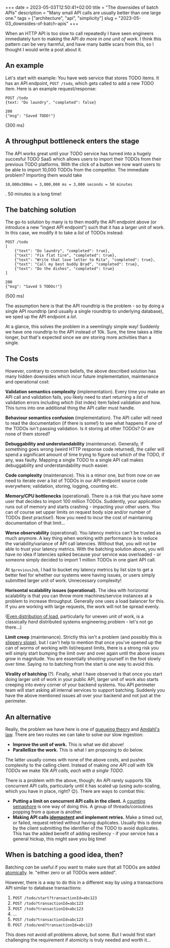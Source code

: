 +++ 
date = 2023-05-03T12:50:41+02:00
title = "The downsides of batch APIs"
description = "Many small API calls are usually better than one large one."
tags = ["architecture", "api", "simplicity"]
slug = "2023-05-03_downsides-of-batch-apis"
+++

When an HTTP API is too slow to call repeatedly I have seen engineers
immediately turn to making the API *do more in one unit of work*. I think this
pattern can be very harmful, and have many battle scars from this, so I thought
I would write a post about it.

## An example

Let's start with example: You have web service that stores TODO items. It has
an API endpoint, `POST /todo`, which gets called to add a new TODO item. Here
is an example request/response:

```
POST /todo
{text: "Do laundry", "completed": false}

200
{"msg": "Saved TODO!"}
```
(300 ms)

## A throughput bottleneck enters the stage

The API works great until your TODO service has turned into a hugely succesful
TODO SaaS which allows users to import their TODOs from their previous TODO
platforms. With the click of a button we now want users to be able to import
10,000 TODOs from the competitor. The immediate problem? Importing them would take

    10,000x300ms = 3,000,000 ms = 3,000 seconds = 50 minutes

. 50 minutes is a long time!

## The batching solution

The go-to solution by many is to then modify the API endpoint above (or
introduce a new "ingest API endpoint") such that it has a larger unit of work.
In this case, we modify it to take a *list* of TODOs instead:

```
POST /todo
[
    {"text": "Do laundry", "completed": true},
    {"text": "Fix flat tire", "completed": true},
    {"text": "Write that love letter to Rita", "completed": true},
    {"text": "Call my best buddy Brad", "completed": true},
    {"text": "Do the dishes", "completed": true}
]

200
{"msg": "Saved 5 TODOs!"}
```
(500 ms)

The assumption here is that the API roundtrip is the problem - so by doing a
single API roundtrip (and usually a single roundtrip to underlying database),
we sped up the API endpoint a _lot_.

At a glance, this solves the problem in a seemlingly simple way! Suddenly we
have one roundtrip to the API instead of 10k. Sure, the time takes a little
longer, but that's expected since we _are_ storing more activities than a
single.

## The Costs

However, contrary to common beliefs, the above described solution has many
hidden downsides which incur future implementation, maintenance and operational
cost:

**Validation semantics complexity** (implementation). Every time you make an
API call and validation fails, you likely need to start returning a _list_ of
validation errors including _which_ (list index) item failed validation and
how. This turns into one additional thing the API caller must handle.

**Behaviour semantics confusion** (implementation). The API caller will need to
read the documentation (if there is some!) to see what happens if _one_ of the
TODOs isn't passing validation. Is it storing all other TODOs? Or are none of
them stored?

**Debuggability and understandability** (maintenance). Generally, if something
goes wrong (weird HTTP response code returned), the caller will spend a
significant amount of time trying to figure out _which_ of the TODO, if any,
was faulty. Mapping a single TODO to a single API call makes debuggability and
understandability much easier.

**Code complexity** (maintenance). This is a minor one, but from now on we need
to iterate over a list of TODOs in our API endpoint source code everywhere;
validation, storing, logging, counting etc.

**Memory/CPU bottlenecks** (operational). There is a risk that you have some
user that decides to import 100 million TODOs. Suddently, your application runs
out of memory and starts crashing - impacting your other users. You can of
course set upper limits on request body size and/or number of TODOs (best
practise!). Now you need to incur the cost of maintaining documentation of that
limit...

**Worse observability** (operational). You latency metrics can't be trusted as
much anymore. A key thing when working with performance is to reduce the
variability/variance of API call latencies. Without that, you will not be able
to trust your latency metrics. With the batching solution above, you will have
no idea if latencies spiked because your service was overloaded - or someone
simply decided to import 1 million TODOs in one giant API call.

At `$previousJob`, I had to bucket my latency metrics by list size to get a
better feel for whether our systems were having issues, or users simply
submitted larger unit of work. Unnecessary complexity!

**Horisontal scalability issues (operational).** The idea with horizontal
scalability is that you can throw more machines/service instances at a problem
to increase throughput. Generally one uses a load balancer for this. If you are
working with large requests, the work will not be spread evenly.

([Even distribution of load][lb-strategies], particularly for uneven unit of
work, is a classically _hard_ distributed systems engineering problem - let's
not go there...)

[lb-strategies]: https://www.youtube.com/watch?v=FC0DARpayhw

**Limit creep** (maintenance). Strictly this isn't a problem (and possibly this
is [slippery slope][slippery-slope]), but I can't help to mention that once
you've opened up the can of worms of working with list/request limits, there is
a strong risk you will simply start bumping the limit over and over again until
the above issues grow in magnitude. You are essentially shooting yourself in
the foot slowly over time. Saying no to batching from the start is one way to
avoid this.

[slippery-slope]: https://en.wikipedia.org/wiki/Slippery_slope

**Virality of batching** (?). Finally, what I have observed is that once you
start doing larger unit of work in your public API, larger unit of work also
starts creeping into every corner of your backend systems. You API perimeter
team will start asking all internal services to support batching. Suddenly you
have the above mentioned issues all over your backend and not just at the
perimeter.

## An alternative

Really, the problem we have here is one of [queueing theory][qt] and [Amdahl's
law][amdahl]. There are two routes we can take to solve our slow ingestion:

 * **Improve the unit of work.** This is what we did above!
 * **Parallellize the work.** This is what I am proposing to do below.

The latter usually comes with none of the above costs, and pushes complexity to
the calling client. Instead of making _one API call with 10k TODOs_ we make
_10k API calls, each with a single TODO_.

There is a problem with the above, though; An API rarely supports 10k
concurrent API calls, particularly until it has scaled up (using auto-scaling,
which you have in place, right? 😉). There are ways to combat this:

 * **Putting a limit on concurrent API calls in the client.** A [counting
   semaphore][cs] is one way of doing this. A group of threads/coroutines
   popping from a queue is another.
 * **Making API calls [idempotent][idempotency] and implement retries.** Make a
   timed out, or failed, request retried without having duplicates. Usually
   this is done by the client submitting the identifier of the TODO to avoid
   duplicates.  This has the added benefit of adding resiliency - if your
   service has a general hickup, this might save you big time!

[qt]: https://en.wikipedia.org/wiki/Queueing_theory
[amdahl]: https://en.wikipedia.org/wiki/Amdahl%27s_law
[cs]: https://www.guru99.com/semaphore-in-operating-system.html
[idempotency]: https://en.wikipedia.org/wiki/Idempotence

## When is batching a good idea, then?

Batching _can_ be useful if you want to make sure that all TODOs are
added [atomically][atomicity]. Ie. "either zero or all TODOs were added".

[atomicity]: https://en.wikipedia.org/wiki/Atomicity_(database_systems)

However, there is a way to do this in a different way by using a transactions
API similar to database transactions:

 1. `POST /todo/start?transactionId=abc123`
 2. `POST /todo?transactionId=abc123`
 3. `POST /todo?transactionId=abc123`
 4. ...
 5. `POST /todo?transactionId=abc123`
 6. `POST /todo/end?transactionId=abc123`

This does not avoid _all_ problems above, but some. But I would first start
challenging the requirement if atomicity is truly needed and worth it...
